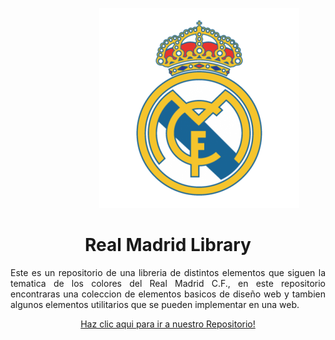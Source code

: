 <!DOCTYPE html>
<html>
<head>

</head>
<body>


<p align="center">
  <img src="https://raw.githubusercontent.com/NathanaelPerez/prueba/main/real-madrid-logo-png-6.png" alt="Real Madrid Logo" class="center" style="margin-left:100px">
</p>

  <h1 align="center">Real Madrid Library</h1>

<p align="justify">
  Este es un repositorio de una libreria de distintos elementos que siguen la tematica de los colores del Real Madrid C.F., en este repositorio encontraras una coleccion de elementos basicos de diseño web y tambien algunos elementos utilitarios que se pueden implementar en una web.
</p>

<p align="center">
  <a href="https://github.com/LuisCruz29/New_Bootstrap_Library.git" style="none">
    Haz clic aqui para ir a nuestro Repositorio!
  </a>
</p>

</body>
</html>
